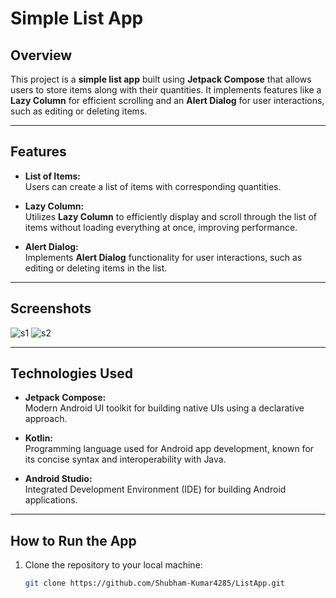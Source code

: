 # Simple List App

## Overview

This project is a **simple list app** built using **Jetpack Compose** that allows users to store items along with their quantities. It implements features like a **Lazy Column** for efficient scrolling and an **Alert Dialog** for user interactions, such as editing or deleting items.

---

## Features

- **List of Items:**  
  Users can create a list of items with corresponding quantities.
  
- **Lazy Column:**  
  Utilizes **Lazy Column** to efficiently display and scroll through the list of items without loading everything at once, improving performance.
  
- **Alert Dialog:**  
  Implements **Alert Dialog** functionality for user interactions, such as editing or deleting items in the list.

---

## Screenshots
![s1](https://github.com/Shubham-Kumar4285/ListApp/assets/130894954/01a93ff0-9c37-45f4-a8f4-e949baee70dd)
![s2](https://github.com/Shubham-Kumar4285/ListApp/assets/130894954/be743627-f826-4943-9526-778969055988)


---

## Technologies Used

- **Jetpack Compose:**  
  Modern Android UI toolkit for building native UIs using a declarative approach.

- **Kotlin:**  
  Programming language used for Android app development, known for its concise syntax and interoperability with Java.

- **Android Studio:**  
  Integrated Development Environment (IDE) for building Android applications.

---

## How to Run the App

1. Clone the repository to your local machine:
   ```bash
   git clone https://github.com/Shubham-Kumar4285/ListApp.git



